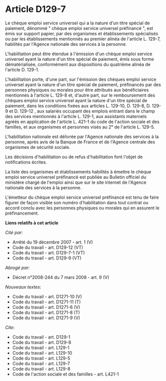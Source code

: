 # Article D129-7

Le chèque emploi service universel qui a la nature d'un titre spécial de paiement, dénommé " chèque emploi service universel
préfinancé ", est émis sur support papier, par des organismes et établissements spécialisés ou par les établissements
mentionnés au premier alinéa de l'article L. 129-7, habilités par l'Agence nationale des services à la personne.

L'habilitation peut être étendue à l'émission d'un chèque emploi service universel ayant la nature d'un titre spécial de
paiement, émis sous forme dématérialisée, conformément aux dispositions du quatrième alinéa de l'article D. 129-1.

L'habilitation porte, d'une part, sur l'émission des chèques emploi service universel ayant la nature d'un titre spécial de
paiement, préfinancés par des personnes physiques ou morales pour être attribués aux bénéficiaires mentionnés à l'article L.
129-8 et, d'autre part, sur le remboursement des chèques emploi service universel ayant la nature d'un titre spécial de
paiement, dans les conditions fixées aux articles L. 129-10, D. 129-8, D. 129-9 et D. 129-12 , aux salariés occupant des
emplois entrant dans le champ des services mentionnés à l'article L. 129-1, aux assistants maternels agréés en application de
l'article L. 421-1 du code de l'action sociale et des familles, et aux organismes et personnes visés au 2° de l'article L.
129-5.

L'habilitation nationale est délivrée par l'Agence nationale des services à la personne, après avis de la Banque de France et
de l'Agence centrale des organismes de sécurité sociale. 

Les décisions d'habilitation ou de refus d'habilitation font l'objet de notifications écrites. 

La liste des organismes et établissements habilités à émettre le chèque emploi service universel préfinancé est publiée au
Bulletin officiel du ministère chargé de l'emploi ainsi que sur le site internet de l'Agence nationale des services à la
personne.

L'émetteur du chèque emploi service universel préfinancé est tenu de faire figurer de façon visible son numéro d'habilitation
dans tout contrat ou accord conclu avec les personnes physiques ou morales qui en assurent le préfinancement.

**Liens relatifs à cet article**

_Cité par_:

  - Arrêté du 19 décembre 2007 - art. 1 (V)
  - Code du travail - art. D129-12 (VT)
  - Code du travail - art. D129-7-1 (VT)
  - Code du travail - art. D129-9 (VT)

_Abrogé par_:

  - Décret n°2008-244 du 7 mars 2008 - art. 9 (V)

_Nouveaux textes_:

  - Code du travail - art. D1271-10 (V)
  - Code du travail - art. D1271-11 (T)
  - Code du travail - art. D1271-6 (V)
  - Code du travail - art. D1271-8 (T)
  - Code du travail - art. D1271-9 (V)

_Cite_:

  - Code du travail - art. D129-1
  - Code du travail - art. D129-8
  - Code du travail - art. L129-1
  - Code du travail - art. L129-10
  - Code du travail - art. L129-5
  - Code du travail - art. L129-7
  - Code du travail - art. L129-8
  - Code de l'action sociale et des familles - art. L421-1
